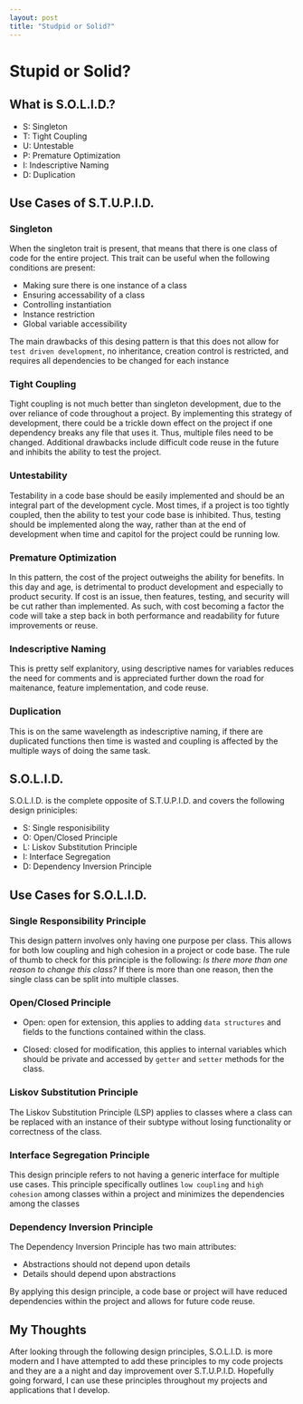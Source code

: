```yaml
---
layout: post
title: "Studpid or Solid?"  
---
```


# Stupid or Solid?

## What is S.O.L.I.D.?

- S: Singleton
- T: Tight Coupling
- U: Untestable
- P: Premature Optimization
- I: Indescriptive Naming
- D: Duplication

## Use Cases of S.T.U.P.I.D.

### Singleton

When the singleton trait is present, that means that there is one class of code for the entire project. This trait can be useful when the following conditions are present:

- Making sure there is one instance of a class
- Ensuring accessability of a class
- Controlling instantiation
- Instance restriction
- Global variable accessibility

The main drawbacks of this desing pattern is that this does not allow for `test driven development`, no inheritance, creation control is restricted, and requires all dependencies to be changed for each instance

### Tight Coupling

Tight coupling is not much better than singleton development, due to the over reliance of code throughout a project. By implementing this strategy of development, there could be a trickle down effect on the project if one dependency breaks any file that uses it. Thus, multiple files need to be changed. Additional drawbacks include difficult code reuse in the future and inhibits the ability to test the project.

### Untestability

Testability in a code base should be easily implemented and should be an integral part of the development cycle. Most times, if a project is too tightly coupled, then the ability to test your code base is inhibited. Thus, testing should be implemented along the way, rather than at the end of development when time and capitol for the project could be running low.

### Premature Optimization

In this pattern, the cost of the project outweighs the ability for benefits. In this day and age, is detrimental to product development and especially to product security. If cost is an issue, then features, testing, and security will be cut rather than implemented. As such, with cost becoming a factor the code will take a step back in both performance and readability for future improvements or reuse.

### Indescriptive Naming

This is pretty self explanitory, using descriptive names for variables reduces the need for comments and is appreciated further down the road for maitenance, feature implementation, and code reuse.

### Duplication

This is on the same wavelength as indescriptive naming, if there are duplicated functions then time is wasted and coupling is affected by the multiple ways of doing the same task.

## S.O.L.I.D.

S.O.L.I.D. is the complete opposite of S.T.U.P.I.D. and covers the following design priniciples:

- S: Single responisibility
- O: Open/Closed Principle
- L: Liskov Substitution Principle
- I: Interface Segregation
- D: Dependency Inversion Principle

## Use Cases for S.O.L.I.D.

### Single Responsibility Principle

This design pattern involves only having one purpose per class. This allows for both low coupling and high cohesion in a project or code base. The rule of thumb to check for this principle is the following: *Is there more than one reason to change this class?* If there is more than one reason, then the single class can be split into multiple classes.

### Open/Closed Principle

- Open: open for extension, this applies to adding `data structures` and fields to the functions contained within the class.

- Closed: closed for modification, this applies to internal variables which should be private and accessed by `getter` and `setter` methods for the class. 

### Liskov Substitution Principle

The Liskov Substitution Principle (LSP) applies to classes where a class can be replaced with an instance of their subtype without losing functionality or correctness of the class.

### Interface Segregation Principle

This design principle refers to not having a generic interface for multiple use cases. This principle specifically outlines `low coupling` and `high cohesion` among classes within a project and minimizes the dependencies among the classes

### Dependency Inversion Principle

The Dependency Inversion Principle has two main attributes:

- Abstractions should not depend upon details
- Details should depend upon abstractions

By applying this design principle, a code base or project will have reduced dependencies within the project and allows for future code reuse.

## My Thoughts

After looking through the following design principles, S.O.L.I.D. is more modern and I have attempted to add these principles to my code projects and they are a a night and day improvement over S.T.U.P.I.D. Hopefully going forward, I can use these principles throughout my projects and applications that I develop.